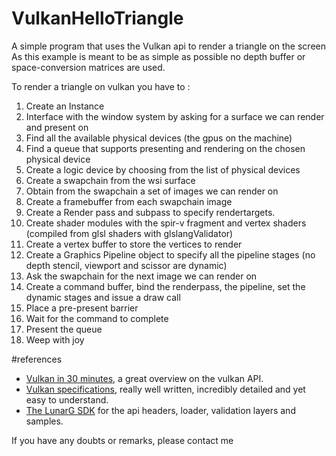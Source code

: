 # VulkanHelloTriangle
A simple program that uses the Vulkan api to render a triangle on the screen
As this example is meant to be as simple as possible no depth buffer or space-conversion matrices are used.

To render a triangle on vulkan you have to :

1. Create an Instance
2. Interface with the window system by asking for a surface we can render and present on
3. Find all the available physical devices (the gpus on the machine)
4. Find a queue that supports presenting and rendering on the chosen physical device
4. Create a logic device by choosing from the list of physical devices 
5. Create a swapchain from the wsi surface
6. Obtain from the swapchain a set of images we can render on
7. Create a framebuffer from each swapchain image
8. Create a Render pass and subpass to specify rendertargets.
9. Create shader modules with the spir-v fragment and vertex shaders (compiled from glsl shaders with glslangValidator)
10. Create a vertex buffer to store the vertices to render
11. Create a Graphics Pipeline object to specify all the pipeline stages (no depth stencil, viewport and scissor are dynamic)
12. Ask the swapchain for the next image we can render on 
13. Create a command buffer, bind the renderpass, the pipeline, set the dynamic stages and issue a draw call
14. Place a pre-present barrier
15. Wait for the command to complete
14. Present the queue 
15. Weep with joy

#references
* <a href="https://renderdoc.org/vulkan-in-30-minutes.html">Vulkan in 30 minutes</a>, a great overview on the vulkan API.
* <a href="https://www.khronos.org/registry/vulkan/specs/1.0-wsi_extensions/pdf/vkspec.pdf">Vulkan specifications</a>, really well written, incredibly detailed and yet easy to understand.
* <a href="http://lunarg.com/vulkan-sdk/">The LunarG SDK</a> for the api headers, loader, validation layers and samples.

If you have any doubts or remarks, please contact me
